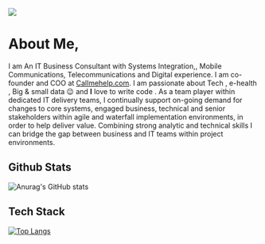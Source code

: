 ![ ](https://c4.wallpaperflare.com/wallpaper/702/496/909/book-desk-head-phones-keyboard-wallpaper-preview.jpg)
# About Me,
I am An IT Business Consultant with Systems Integration,, Mobile Communications, Telecommunications and Digital experience. I am co-founder and COO at [Callmehelp.com](http://www.callmehelp.com).
I am passionate about Tech , e-health , Big & small data 😉 and **I** love to write code .
As a team player within dedicated IT delivery teams, I continually support on-going demand for changes to core systems, engaged business, technical and senior stakeholders within agile and waterfall implementation environments, in order to help deliver value. Combining strong analytic and technical skills I can bridge the gap between business and IT teams within project environments.

## Github Stats
![Anurag's GitHub stats](https://github-readme-stats.vercel.app/api?username=ad3rinto&show_icons=true&theme=radical)
## Tech Stack
[![Top Langs](https://github-readme-stats.vercel.app/api/top-langs/?username=ad3rinto&layout=compact)](https://github.com/anuraghazra/github-readme-stats)


